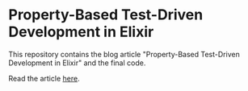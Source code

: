 # Property-Based Test-Driven Development in Elixir

This repository contains the blog article "Property-Based Test-Driven
Development in Elixir" and the final code.

Read the article [here](https://www.mathiaspolligkeit.de/dev/property-based-test-driven-development-in-elixir/).
